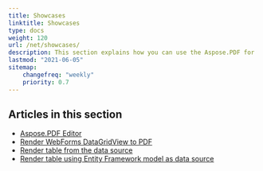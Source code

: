 ```yaml
---
title: Showcases
linktitle: Showcases
type: docs
weight: 120
url: /net/showcases/
description: This section explains how you can use the Aspose.PDF for .NET with different showcase examples.
lastmod: "2021-06-05"
sitemap:
    changefreq: "weekly"
    priority: 0.7
---
```


## Articles in this section

- [Aspose.PDF Editor](/pdf/net/aspose-pdf-editor/)
- [Render WebForms DataGridView to PDF](/pdf/net/render-webforms-datagridview-to-pdf/)
- [Render table from the data source](/pdf/net/render-table-from-the-data-source/)
- [Render table using Entity Framework model as data source](/pdf/net/render-table-using-entity-framework-model-as-data-source/)
